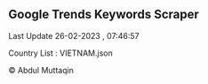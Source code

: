 

## Google Trends Keywords Scraper 
 
Last Update 26-02-2023 , 07:46:57

Country List :
VIETNAM.json



© Abdul Muttaqin 
